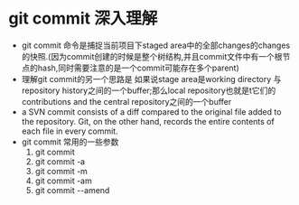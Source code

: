 # git commit 深入理解

- git commit 命令是捕捉当前项目下staged area中的全部changes的changes的快照.(因为commit创建的时候是整个树结构,并且commit文件中有一个根节点的hash,同时需要注意的是一个commit可能存在多个parent)
- 理解git commit的另一个思路是 如果说stage area是working directory 与 repository history之间的一个buffer;那么local repository也就是t它们的 contributions and the central repository之间的一个buffer
- a SVN commit consists of a diff compared to the original file added to the repository. Git, on the other hand, records the entire contents of each file in every commit.
- git commit 常用的一些参数
    1. git commit
    2. git commit -a
    3. git commit -m
    4. git commit -am
    5. git commit --amend